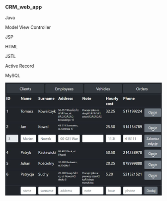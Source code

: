 ### CRM_web_app

Java

Model View Controller

JSP

HTML

JSTL

Active Record

MySQL

![alt text](CRM.jpg)
